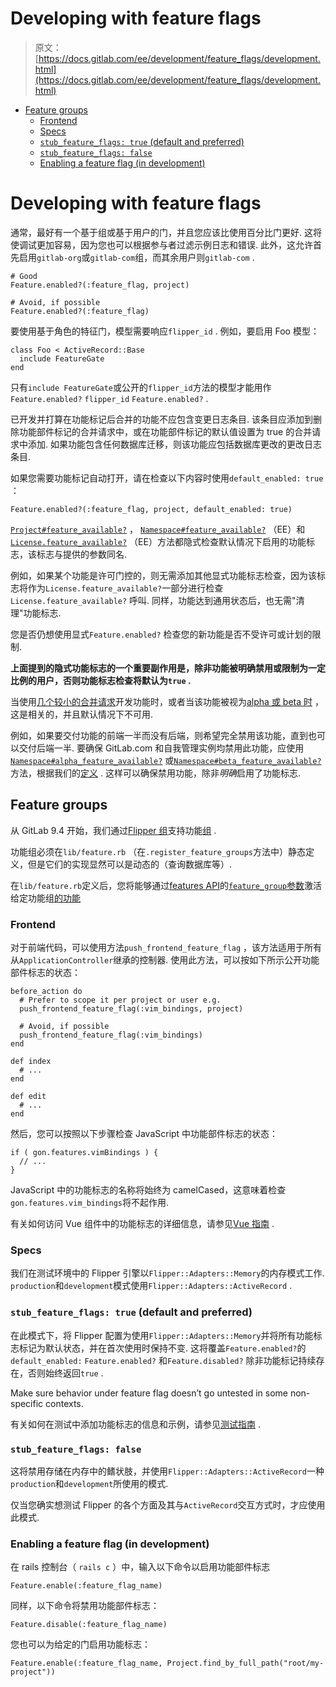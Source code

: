 # Developing with feature flags

> 原文：[https://docs.gitlab.com/ee/development/feature_flags/development.html](https://docs.gitlab.com/ee/development/feature_flags/development.html)

*   [Feature groups](#feature-groups)
    *   [Frontend](#frontend)
    *   [Specs](#specs)
    *   [`stub_feature_flags: true` (default and preferred)](#stub_feature_flags-true-default-and-preferred)
    *   [`stub_feature_flags: false`](#stub_feature_flags-false)
    *   [Enabling a feature flag (in development)](#enabling-a-feature-flag-in-development)

# Developing with feature flags[](#developing-with-feature-flags "Permalink")

通常，最好有一个基于组或基于用户的门，并且您应该比使用百分比门更好. 这将使调试更加容易，因为您也可以根据参与者过滤示例日志和错误. 此外，这允许首先启用`gitlab-org`或`gitlab-com`组，而其余用户则`gitlab-com` .

```
# Good
Feature.enabled?(:feature_flag, project)

# Avoid, if possible
Feature.enabled?(:feature_flag) 
```

要使用基于角色的特征门，模型需要响应`flipper_id` . 例如，要启用 Foo 模型：

```
class Foo < ActiveRecord::Base
  include FeatureGate
end 
```

只有`include FeatureGate`或公开的`flipper_id`方法的模型才能用作`Feature.enabled?` `flipper_id` `Feature.enabled?` .

已开发并打算在功能标记后合并的功能不应包含变更日志条目. 该条目应添加到删除功能部件标记的合并请求中，或在功能部件标记的默认值设置为 true 的合并请求中添加. 如果功能包含任何数据库迁移，则该功能应包括数据库更改的更改日志条目.

如果您需要功能标记自动打开，请在检查以下内容时使用`default_enabled: true` ：

```
Feature.enabled?(:feature_flag, project, default_enabled: true) 
```

[`Project#feature_available?`](https://gitlab.com/gitlab-org/gitlab/blob/4cc1c62918aa4c31750cb21dfb1a6c3492d71080/app/models/project_feature.rb#L63-68) ， [`Namespace#feature_available?`](https://gitlab.com/gitlab-org/gitlab/blob/4cc1c62918aa4c31750cb21dfb1a6c3492d71080/ee/app/models/ee/namespace.rb#L71-85) （EE）和[`License.feature_available?`](https://gitlab.com/gitlab-org/gitlab/blob/4cc1c62918aa4c31750cb21dfb1a6c3492d71080/ee/app/models/license.rb#L293-300) （EE）方法都隐式检查默认情况下启用的功能标志，该标志与提供的参数同名.

例如，如果某个功能是许可门控的，则无需添加其他显式功能标志检查，因为该标志将作为`License.feature_available?`一部分进行检查`License.feature_available?` 呼叫. 同样，功能达到通用状态后，也无需"清理"功能标志.

您是否仍想使用显式`Feature.enabled?` 检查您的新功能是否不受许可或计划的限制.

**上面提到的隐式功能标志的一个重要副作用是，除非功能被明确禁用或限制为一定比例的用户，否则功能标志检查将默认为`true` .**

当使用[几个较小的合并请求](https://about.gitlab.com/handbook/values/#make-small-merge-requests)开发功能时，或者当该功能被视为[alpha 或 beta 时](https://about.gitlab.com/handbook/product/#alpha-beta-ga) ，这是相关的，并且默认情况下不可用.

例如，如果要交付功能的前端一半而没有后端，则希望完全禁用该功能，直到也可以交付后端一半. 要确保 GitLab.com 和自我管理实例均禁用此功能，应使用[`Namespace#alpha_feature_available?`](https://gitlab.com/gitlab-org/gitlab/blob/458749872f4a8f27abe8add930dbb958044cb926/ee/app/models/ee/namespace.rb#L113) 或[`Namespace#beta_feature_available?`](https://gitlab.com/gitlab-org/gitlab/blob/458749872f4a8f27abe8add930dbb958044cb926/ee/app/models/ee/namespace.rb#L100-112) 方法，根据我们的[定义](https://about.gitlab.com/handbook/product/#alpha-beta-ga) . 这样可以确保禁用功能，除非*明确*启用了功能标志.

## Feature groups[](#feature-groups "Permalink")

从 GitLab 9.4 开始，我们通过[Flipper 组](https://github.com/jnunemaker/flipper/blob/v0.10.2/docs/Gates.md#2-group)支持功能[组](https://github.com/jnunemaker/flipper/blob/v0.10.2/docs/Gates.md#2-group) .

功能组必须在`lib/feature.rb` （在`.register_feature_groups`方法中）静态定义，但是它们的实现显然可以是动态的（查询数据库等）.

在`lib/feature.rb`定义后，您将能够通过[features API](../../api/features.html#set-or-create-a-feature)的[`feature_group`参数](../../api/features.html#set-or-create-a-feature)激活给定功能组[的功能](../../api/features.html#set-or-create-a-feature)

### Frontend[](#frontend "Permalink")

对于前端代码，可以使用方法`push_frontend_feature_flag` ，该方法适用于所有从`ApplicationController`继承的控制器. 使用此方法，可以按如下所示公开功能部件标志的状态：

```
before_action do
  # Prefer to scope it per project or user e.g.
  push_frontend_feature_flag(:vim_bindings, project)

  # Avoid, if possible
  push_frontend_feature_flag(:vim_bindings)
end

def index
  # ...
end

def edit
  # ...
end 
```

然后，您可以按照以下步骤检查 JavaScript 中功能部件标志的状态：

```
if ( gon.features.vimBindings ) {
  // ...
} 
```

JavaScript 中的功能标志的名称将始终为 camelCased，这意味着检查`gon.features.vim_bindings`将不起作用.

有关如何访问 Vue 组件中的功能标志的详细信息，请参见[Vue 指南](../fe_guide/vue.html#accessing-feature-flags) .

### Specs[](#specs "Permalink")

我们在测试环境中的 Flipper 引擎以`Flipper::Adapters::Memory`的内存模式工作. `production`和`development`模式使用`Flipper::Adapters::ActiveRecord` .

### `stub_feature_flags: true` (default and preferred)[](#stub_feature_flags-true-default-and-preferred "Permalink")

在此模式下，将 Flipper 配置为使用`Flipper::Adapters::Memory`并将所有功能标志标记为默认状态，并在首次使用时保持不变. 这将覆盖`Feature.enabled?`的`default_enabled:` `Feature.enabled?` 和`Feature.disabled?` 除非功能标记持续存在，否则始终返回`true` .

Make sure behavior under feature flag doesn’t go untested in some non-specific contexts.

有关如何在测试中添加功能标志的信息和示例，请参见[测试指南](../testing_guide/best_practices.html#feature-flags-in-tests) .

### `stub_feature_flags: false`[](#stub_feature_flags-false "Permalink")

这将禁用存储在内存中的鳍状肢，并使用`Flipper::Adapters::ActiveRecord`一种`production`和`development`所使用的模式.

仅当您确实想测试 Flipper 的各个方面及其与`ActiveRecord`交互方式时，才应使用此模式.

### Enabling a feature flag (in development)[](#enabling-a-feature-flag-in-development "Permalink")

在 rails 控制台（ `rails c` ）中，输入以下命令以启用功能部件标志

```
Feature.enable(:feature_flag_name) 
```

同样，以下命令将禁用功能部件标志：

```
Feature.disable(:feature_flag_name) 
```

您也可以为给定的门启用功能标志：

```
Feature.enable(:feature_flag_name, Project.find_by_full_path("root/my-project")) 
```